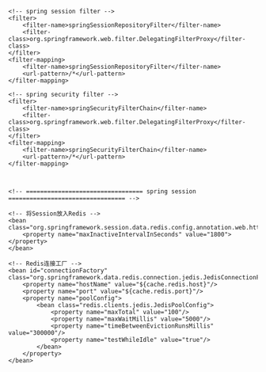 

    <!-- spring session filter -->
    <filter>
        <filter-name>springSessionRepositoryFilter</filter-name>
        <filter-class>org.springframework.web.filter.DelegatingFilterProxy</filter-class>
    </filter>
    <filter-mapping>
        <filter-name>springSessionRepositoryFilter</filter-name>
        <url-pattern>/*</url-pattern>
    </filter-mapping>

    <!-- spring security filter -->
    <filter>
        <filter-name>springSecurityFilterChain</filter-name>
        <filter-class>org.springframework.web.filter.DelegatingFilterProxy</filter-class>
    </filter>
    <filter-mapping>
        <filter-name>springSecurityFilterChain</filter-name>
        <url-pattern>/*</url-pattern>
    </filter-mapping>



    <!-- ================================= spring session ================================= -->

    <!-- 将Session放入Redis -->
    <bean class="org.springframework.session.data.redis.config.annotation.web.http.RedisHttpSessionConfiguration">
        <property name="maxInactiveIntervalInSeconds" value="1800"></property>
    </bean>

    <!-- Redis连接工厂 -->
    <bean id="connectionFactory" class="org.springframework.data.redis.connection.jedis.JedisConnectionFactory">
        <property name="hostName" value="${cache.redis.host}"/>
        <property name="port" value="${cache.redis.port}"/>
        <property name="poolConfig">
            <bean class="redis.clients.jedis.JedisPoolConfig">
                <property name="maxTotal" value="100"/>
                <property name="maxWaitMillis" value="5000"/>
                <property name="timeBetweenEvictionRunsMillis" value="300000"/>
                <property name="testWhileIdle" value="true"/>
            </bean>
        </property>
    </bean>